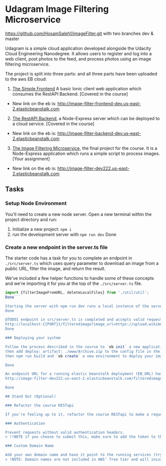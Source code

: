 # Udagram Image Filtering Microservice

https://github.com/HosamSaleh1/imageFilter.git
with two branches dev & master

Udagram is a simple cloud application developed alongside the Udacity Cloud Engineering Nanodegree. It allows users to register and log into a web client, post photos to the feed, and process photos using an image filtering microservice.

The project is split into three parts: and all three parts have been uploaded to the aws EB cloud:
1. [The Simple Frontend](https://github.com/udacity/cloud-developer/tree/master/course-02/exercises/udacity-c2-frontend)
A basic Ionic client web application which consumes the RestAPI Backend. [Covered in the course]
- New link on the eb is: http://image-filter-frontend-dev.us-east-2.elasticbeanstalk.com

2. [The RestAPI Backend](https://github.com/udacity/cloud-developer/tree/master/course-02/exercises/udacity-c2-restapi), a Node-Express server which can be deployed to a cloud service. [Covered in the course]
- New link on the eb is: http://image-filter-backend-dev.us-east-2.elasticbeanstalk.com

3. [The Image Filtering Microservice](https://github.com/udacity/cloud-developer/tree/master/course-02/project/image-filter-starter-code), the final project for the course. It is a Node-Express application which runs a simple script to process images. [Your assignment]
- New link on the eb is: http://image-filter-dev222.us-east-2.elasticbeanstalk.com

## Tasks

### Setup Node Environment

You'll need to create a new node server. Open a new terminal within the project directory and run:

1. Initialize a new project: `npm i`
2. run the development server with `npm run dev`
Done
### Create a new endpoint in the server.ts file

The starter code has a task for you to complete an endpoint in `./src/server.ts` which uses query parameter to download an image from a public URL, filter the image, and return the result.

We've included a few helper functions to handle some of these concepts and we're importing it for you at the top of the `./src/server.ts`  file.

```typescript
import {filterImageFromURL, deleteLocalFiles} from './util/util';
Done```

Starting the server with npm run dev runs a local instance of the server with no errors
Done

@TODO1 endpoint in src/server.ts is completed and accepts valid requests including:
http://localhost:{{PORT}}/filteredimage?image_url=https://upload.wikimedia.org/wikipedia/commons/b/bd/Golden_tabby_and_white_kitten_n01.jpg
Done

### Deploying your system

Follow the process described in the course to `eb init` a new application,
then add deploy: artifact: ./www/Archive.zip to the config file in the eb dir,
then npm run build and `eb create` a new environment to deploy your image-filter service! Don't forget you can use `eb deploy` to push changes, after npm run build again.

Done

An endpoint URL for a running elastic beanstalk deployment (EB_URL) has been submitted along with the project submission. This endpoint responds to valid GET requests including:
http://image-filter-dev222.us-east-2.elasticbeanstalk.com/filteredimage?image_url=https://upload.wikimedia.org/wikipedia/commons/b/bd/Golden_tabby_and_white_kitten_n01.jpg

Done

## Stand Out (Optional)

### Refactor the course RESTapi

If you're feeling up to it, refactor the course RESTapi to make a request to your newly provisioned image server.

### Authentication

Prevent requests without valid authentication headers.
> !!NOTE if you choose to submit this, make sure to add the token to the postman collection and export the postman collection file to your submission so we can review!

### Custom Domain Name

Add your own domain name and have it point to the running services (try adding a subdomain name to point to the processing server)
> !NOTE: Domain names are not included in AWS’ free tier and will incur a cost.

